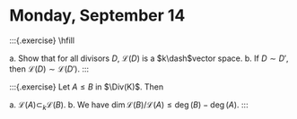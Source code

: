 # Monday, September 14

:::{.exercise}
\hfill

a. Show that for all divisors $D$, $\mathcal{L}(D)$ is a $k\dash$vector space.
b. If $D\sim D'$, then $\mathcal{L}(D) \sim \mathcal{L}(D')$.
:::

:::{.exercise}
Let $A\leq  B$ in $\Div(K)$.
Then

a. $\mathcal{L}(A) \subset_k \mathcal{L}(B)$.
b. We have $\dim \mathcal{L}(B) / \mathcal{L}(A) \leq \deg(B) - \deg(A)$.
:::


